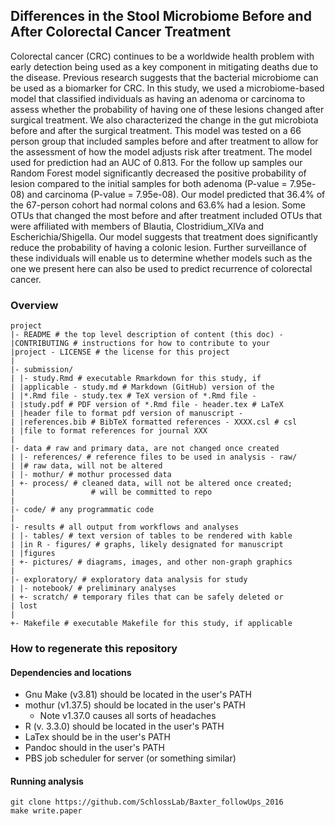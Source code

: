 ## Differences in the Stool Microbiome Before and After Colorectal Cancer Treatment

Colorectal cancer (CRC) continues to be a worldwide health problem with early detection being used as a key component in mitigating deaths due to the disease. Previous research suggests that the bacterial microbiome can be used as a biomarker for CRC. In this study,
we used a microbiome-based model that classified individuals as having an adenoma or carcinoma to assess whether the probability of having one of these lesions changed after surgical treatment. We also characterized the change in the gut microbiota before and
after the surgical treatment. This model was tested on a 66 person group that included samples before and after treatment to allow for the assessment of how the model adjusts risk after treatment. The model used for prediction had an AUC of 0.813. For the follow up
samples our Random Forest model significantly decreased the positive probability of lesion compared to the initial samples for both adenoma (P-value = 7.95e-08) and carcinoma (P-value = 7.95e-08). Our model predicted that 36.4% of the 67-person cohort had normal
colons and 63.6% had a lesion. Some OTUs that changed the most before and after treatment included OTUs that were affiliated with members of Blautia, Clostridium_XlVa and Escherichia/Shigella. Our model suggests that treatment does significantly reduce the
probability of having a colonic lesion. Further surveillance of these individuals will enable us to determine whether models such as the one we present here can also be used to predict recurrence of colorectal cancer.

### Overview
	project
	|- README # the top level description of content (this doc) - 
	|CONTRIBUTING # instructions for how to contribute to your 
	|project - LICENSE # the license for this project
	|
	|- submission/
	| |- study.Rmd # executable Rmarkdown for this study, if 
	| |applicable - study.md # Markdown (GitHub) version of the 
	| |*.Rmd file - study.tex # TeX version of *.Rmd file - 
	| |study.pdf # PDF version of *.Rmd file - header.tex # LaTeX 
	| |header file to format pdf version of manuscript - 
	| |references.bib # BibTeX formatted references - XXXX.csl # csl 
	| |file to format references for journal XXX
	|
	|- data # raw and primary data, are not changed once created
	| |- references/ # reference files to be used in analysis - raw/ 
	| |# raw data, will not be altered
	| |- mothur/ # mothur processed data
	| +- process/ # cleaned data, will not be altered once created;
	|                 # will be committed to repo
	|
	|- code/ # any programmatic code
	|
	|- results # all output from workflows and analyses
	| |- tables/ # text version of tables to be rendered with kable 
	| |in R - figures/ # graphs, likely designated for manuscript 
	| |figures
	| +- pictures/ # diagrams, images, and other non-graph graphics
	|
	|- exploratory/ # exploratory data analysis for study
	| |- notebook/ # preliminary analyses
	| +- scratch/ # temporary files that can be safely deleted or 
	| lost
	|
	+- Makefile # executable Makefile for this study, if applicable
### How to regenerate this repository
#### Dependencies and locations  
* Gnu Make (v3.81) should be located in the user's PATH  
* mothur (v1.37.5) should be located in the user's PATH
	* Note v1.37.0 causes all sorts of headaches  	
* R (v. 3.3.0) should be located in the user's PATH  
* LaTex should be in the user's PATH
* Pandoc should in the user's PATH
* PBS job scheduler for server (or something similar)

#### Running analysis  
```git clone https://github.com/SchlossLab/Baxter_followUps_2016```  
```make write.paper```
